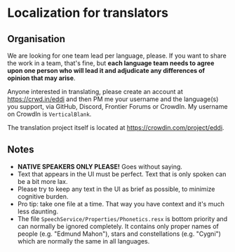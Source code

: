 # Localization for translators

## Organisation

We are looking for one team lead per language, please. If you want to share the work in a team, that's fine, but **each language team needs to agree upon one person who will lead it and adjudicate any differences of opinion that may arise**.

Anyone interested in translating, please create an account at https://crwd.in/eddi and then PM me your username and the language(s) you support, via GitHub, Discord, Frontier Forums or CrowdIn. My username on CrowdIn is `VerticalBlank`.

The translation project itself is located at https://crowdin.com/project/eddi.

## Notes

- **NATIVE SPEAKERS ONLY PLEASE!** Goes without saying.
- Text that appears in the UI must be perfect. Text that is only spoken can be a bit more lax.
- Please try to keep any text in the UI as brief as possible, to minimize cognitive burden.
- Pro tip: take one file at a time. That way you have context and it's much less daunting.
- The file `SpeechService/Properties/Phonetics.resx` is bottom priority and  can normally be ignored completely. It contains only proper names of  people (e.g. "Edmund Mahon"), stars and constellations (e.g. "Cygni")  which are normally the same in all languages. 
